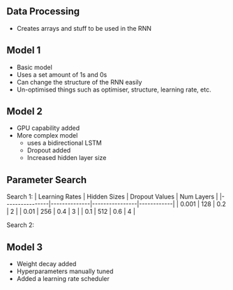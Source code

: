 ## Data Processing
  - Creates arrays and stuff to be used in the RNN 

## Model 1
  - Basic model
  - Uses a set amount of 1s and 0s
  - Can change the structure of the RNN easily
  - Un-optimised things such as optimiser, structure, learning rate, etc.

## Model 2
  - GPU capability added
  - More complex model
    -  uses a bidirectional LSTM
    -  Dropout added
    -  Increased hidden layer size

## Parameter Search
Search 1:
  | Learning Rates | Hidden Sizes | Dropout Values | Num Layers |
|----------------|--------------|----------------|------------|
| 0.001          | 128          | 0.2            | 2          |
| 0.01           | 256          | 0.4            | 3          |
| 0.1            | 512          | 0.6            | 4          |

Search 2:
## Model 3
  - Weight decay added
  - Hyperparameters manually tuned
  - Added a learning rate scheduler
  
